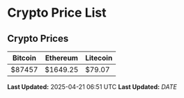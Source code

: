 # Crypto Price List

## Crypto Prices
| Bitcoin | Ethereum | Litecoin |
| ------- | -------- | -------- |
| $87457 | $1649.25 | $79.07 |
**Last Updated:** 2025-04-21 06:51 UTC
**Last Updated:** $DATE$
